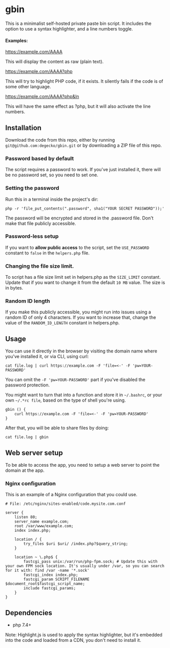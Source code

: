 # gbin

This is a minimalist self-hosted private paste bin script. It includes the option to use a syntax highlighter, and a line numbers toggle.

#### Examples:

https://example.com/AAAA

This will display the content as raw (plain text).

https://example.com/AAAA?php

This will try to highlight PHP code, if it exists. It silently fails if the code is of some other language.

https://example.com/AAAA?php&ln

This will have the same effect as ?php, but it will also activate the line numbers.

## Installation

Download the code from this repo, either by running `git@github.com:degecko/gbin.git` or by downloading a ZIP file of this repo.

### Password based by default
The script requires a password to work. If you've just installed it, there will be no password set, so you need to set one.

### Setting the password

Run this in a terminal inside the project's dir:

```
php -r 'file_put_contents(".password", sha1("YOUR SECRET PASSWORD"));'
```

The password will be encrypted and stored in the .password file. Don't make that file publicly accessible.

### Password-less setup
If you want to **allow public access** to the script, set the `USE_PASSWORD` constant to `false` in the `helpers.php` file.

### Changing the file size limit.
To script has a file size limit set in helpers.php as the `SIZE_LIMIT` constant. Update that if you want to change it from the default `10 MB` value. The size is in bytes.

### Random ID length
If you make this publicly accessible, you might run into issues using a random ID of only 4 characters. If you want to increase that, change the value of the `RANDOM_ID_LENGTH` constant in helpers.php.

## Usage

You can use it directly in the browser by visiting the domain name where you've installed it, or via CLI, using curl:

```
cat file.log | curl https://example.com -F 'file=<-' -F 'pw=YOUR-PASSWORD'
```

You can omit the `-F 'pw=YOUR-PASSWORD'` part if you've disabled the password protection.

You might want to turn that into a function and store it in `~/.bashrc`, or your own `~/.*rc file`, based on the type of shell you're using.

```
gbin () {
    curl https://example.com -F 'file=<-' -F 'pw=YOUR-PASSWORD'
}
```

After that, you will be able to share files by doing:

```
cat file.log | gbin
```

## Web server setup

To be able to access the app, you need to setup a web server to point the domain at the app.

### Nginx configuration

This is an example of a Nginx configuration that you could use.

```
# File: /etc/nginx/sites-enabled/code.mysite.com.conf

server {
    listen 80;
    server_name example.com;
    root /var/www/example.com;
    index index.php;

    location / {
        try_files $uri $uri/ /index.php?$query_string;
    }

    location ~ \.php$ {
        fastcgi_pass unix:/var/run/php-fpm.sock; # Update this with your own FPM sock location. It's usually under /var, so you can search for it with: find /var -name '*.sock'
        fastcgi_index index.php;
        fastcgi_param SCRIPT_FILENAME $document_root$fastcgi_script_name;
        include fastcgi_params;
    }
}
```

## Dependencies

- php 7.4+

Note: Highlight.js is used to apply the syntax highlighter, but it's embedded into the code and loaded from a CDN, you don't need to install it.
